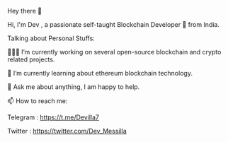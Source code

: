 Hey there 👋

Hi, I'm Dev , a passionate self-taught Blockchain Developer 🚀 from India.

Talking about Personal Stuffs:

👨🏽‍💻 I’m currently working on several open-source blockchain and crypto related projects.

🌱 I’m currently learning about ethereum blockchain technology.

💬 Ask me about anything, I am happy to help.

📫 How to reach me: 

  Telegram : https://t.me/Devilla7
    
  Twitter : https://twitter.com/Dev_Messilla
